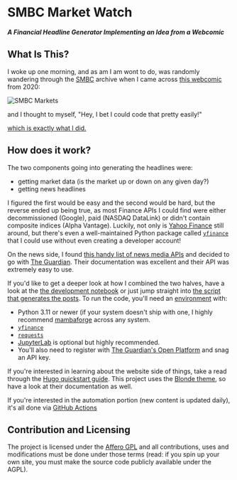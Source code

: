 # SMBC Market Watch

***A Financial Headline Generator Implementing an Idea from a Webcomic***

## What Is This?

I woke up one morning, and as am I am wont to do, was randomly wandering through the [SMBC](https://www.smbc-comics.com) archive
when I came across [this webcomic](https://www.smbc-comics.com/comic/markets) from 2020:

![SMBC Markets](https://www.smbc-comics.com/comics/1592665375-20200620.png)

and I thought to myself, "Hey, I bet I could code that pretty easily!"

[which is exactly what I did.](https://openbagtwo.github.io/MarketWatch/)


## How does it work?

The two components going into generating the headlines were:

- getting market data (is the market up or down on any given day?)
- getting news headlines

I figured the first would be easy and the second would be hard, but the reverse ended up being true,
as most Finance APIs I could find were either decommissioned (Google), paid (NASDAQ DataLink) or
didn't contain composite indices (Alpha Vantage). Luckily, not only is [Yahoo Finance](https://finance.yahoo.com)
still around, but there's even a well-maintained Python package called [`yfinance`](https://aroussi.com/post/python-yahoo-finance)
that I could use without even creating a developer account!

On the news side, I found [this handy list of news media APIs](https://en.wikipedia.org/wiki/List_of_news_media_APIs) and decided to go with
[The Guardian](https://open-platform.theguardian.com/). Their documentation was excellent and their API was extremely easy
to use.

If you'd like to get a deeper look at how I combined the two halves, have a look at the
[the development notebook](Development%20Notebook.ipynb)
or just jump straight into [the script that generates the posts](post_generator.py). To run
the code, you'll need an [environment](https://docs.conda.io/en/latest/) with:
- Python 3.11 or newer (if your system doesn't ship with one, I highly recommend [mambaforge](https://github.com/conda-forge/miniforge#mambaforge) across any system.
- [`yfinance`](https://pypi.org/project/yfinance/)
- [`requests`](https://pypi.org/project/requests/)
- [JupyterLab](https://jupyterlab.readthedocs.io/en/latest/) is optional but highly recommended.
- You'll also need to register with [The Guardian's Open Platform](https://open-platform.theguardian.com/access/)
  and snag an API key.

If you're interested in learning about the website side of things, take a read through the
[Hugo quickstart guide](https://gohugo.io/getting-started/quick-start/). This project uses
the [Blonde theme](https://github.com/opera7133/Blonde), so have a look at their documentation
as well.

If you're interested in the automation portion (new content is updated daily), it's all done
via [GitHub Actions](.github/workflows)

## Contribution and Licensing

The project is licensed under the [Affero GPL](LICENSE) and all contributions, uses and modifications
must be done under those terms (read: if you spin up your own site, you must make the source code
publicly available under the AGPL).

